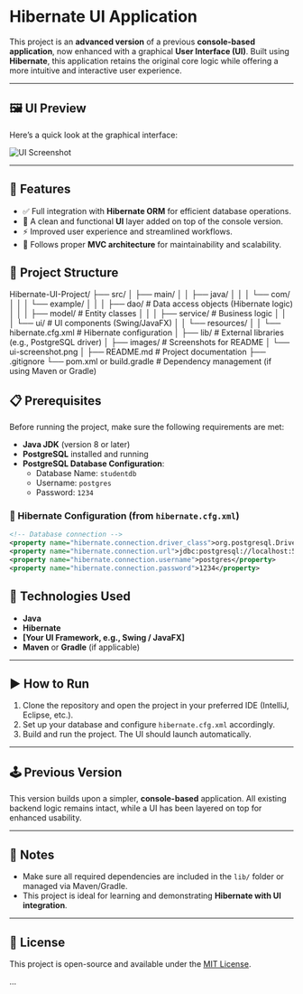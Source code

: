 # Hibernate UI Application

This project is an **advanced version** of a previous **console-based application**, now enhanced with a graphical **User Interface (UI)**. Built using **Hibernate**, this application retains the original core logic while offering a more intuitive and interactive user experience.

---

## 🖼️ UI Preview

Here’s a quick look at the graphical interface:

![UI Screenshot](https://github.com/AryanMevada/JAVA-Fullstack-Project3_Hibernate/blob/main/Screenshot%202025-04-22%20110034.png)

---

## 🚀 Features

- ✅ Full integration with **Hibernate ORM** for efficient database operations.
- 🎨 A clean and functional **UI** layer added on top of the console version.
- ⚡ Improved user experience and streamlined workflows.
- 🧱 Follows proper **MVC architecture** for maintainability and scalability.

  
## 📁 Project Structure

Hibernate-UI-Project/
├── src/
│   ├── main/
│   │   ├── java/
│   │   │   └── com/
│   │   │       └── example/
│   │   │           ├── dao/             # Data access objects (Hibernate logic)
│   │   │           ├── model/           # Entity classes
│   │   │           ├── service/         # Business logic
│   │   │           └── ui/              # UI components (Swing/JavaFX)
│   │   └── resources/
│   │       └── hibernate.cfg.xml       # Hibernate configuration
│
├── lib/                                 # External libraries (e.g., PostgreSQL driver)
│
├── images/                              # Screenshots for README
│   └── ui-screenshot.png
│
├── README.md                            # Project documentation
├── .gitignore
└── pom.xml or build.gradle              # Dependency management (if using Maven or Gradle)

## 📋 Prerequisites

Before running the project, make sure the following requirements are met:

- **Java JDK** (version 8 or later)
- **PostgreSQL** installed and running
- **PostgreSQL Database Configuration**:
  - Database Name: `studentdb`
  - Username: `postgres`
  - Password: `1234`

### 🔌 Hibernate Configuration (from `hibernate.cfg.xml`)

```xml
<!-- Database connection -->
<property name="hibernate.connection.driver_class">org.postgresql.Driver</property>
<property name="hibernate.connection.url">jdbc:postgresql://localhost:5432/studentdb</property>
<property name="hibernate.connection.username">postgres</property>
<property name="hibernate.connection.password">1234</property>
```
## 🧰 Technologies Used

- **Java**
- **Hibernate**
- **[Your UI Framework, e.g., Swing / JavaFX]**
- **Maven** or **Gradle** (if applicable)

---

## ▶️ How to Run

1. Clone the repository and open the project in your preferred IDE (IntelliJ, Eclipse, etc.).
2. Set up your database and configure `hibernate.cfg.xml` accordingly.
3. Build and run the project. The UI should launch automatically.

---

## 🕹️ Previous Version

This version builds upon a simpler, **console-based** application. All existing backend logic remains intact, while a UI has been layered on top for enhanced usability.

---

## 📌 Notes

- Make sure all required dependencies are included in the `lib/` folder or managed via Maven/Gradle.
- This project is ideal for learning and demonstrating **Hibernate with UI integration**.

---

## 📜 License

This project is open-source and available under the [MIT License](LICENSE).

...

